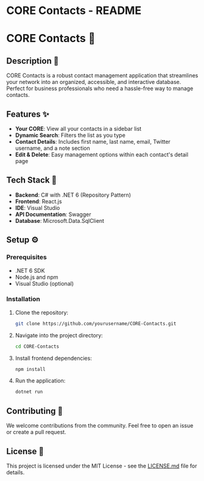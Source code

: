 # CORE Contacts - README
# CORE Contacts :busts_in_silhouette:

## Description :page_facing_up:

CORE Contacts is a robust contact management application that streamlines your network into an organized, accessible, and interactive database. Perfect for business professionals who need a hassle-free way to manage contacts.

## Features :sparkles:

- **Your CORE**: View all your contacts in a sidebar list
- **Dynamic Search**: Filters the list as you type
- **Contact Details**: Includes first name, last name, email, Twitter username, and a note section
- **Edit & Delete**: Easy management options within each contact's detail page

## Tech Stack :wrench:

- **Backend**: C# with .NET 6 (Repository Pattern)
- **Frontend**: React.js
- **IDE**: Visual Studio
- **API Documentation**: Swagger
- **Database**: Microsoft.Data.SqlClient

## Setup :gear:

### Prerequisites

- .NET 6 SDK
- Node.js and npm
- Visual Studio (optional)

### Installation

1. Clone the repository:
    ```bash
    git clone https://github.com/yourusername/CORE-Contacts.git
    ```

2. Navigate into the project directory:
    ```bash
    cd CORE-Contacts
    ```

3. Install frontend dependencies:
    ```bash
    npm install
    ```

4. Run the application:
    ```bash
    dotnet run
    ```

## Contributing :handshake:

We welcome contributions from the community. Feel free to open an issue or create a pull request.

## License :scroll:

This project is licensed under the MIT License - see the [LICENSE.md](LICENSE.md) file for details.
